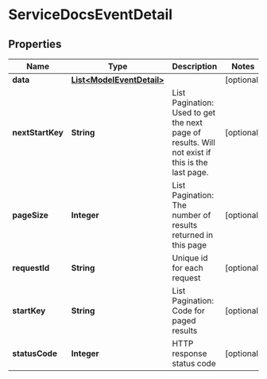 

# ServiceDocsEventDetail


## Properties

| Name | Type | Description | Notes |
|------------ | ------------- | ------------- | -------------|
|**data** | [**List&lt;ModelEventDetail&gt;**](ModelEventDetail.md) |  |  [optional] |
|**nextStartKey** | **String** | List Pagination: Used to get the next page of results. Will not exist if this is the last page. |  [optional] |
|**pageSize** | **Integer** | List Pagination: The number of results returned in this page |  [optional] |
|**requestId** | **String** | Unique id for each request |  [optional] |
|**startKey** | **String** | List Pagination: Code for paged results |  [optional] |
|**statusCode** | **Integer** | HTTP response status code |  [optional] |



